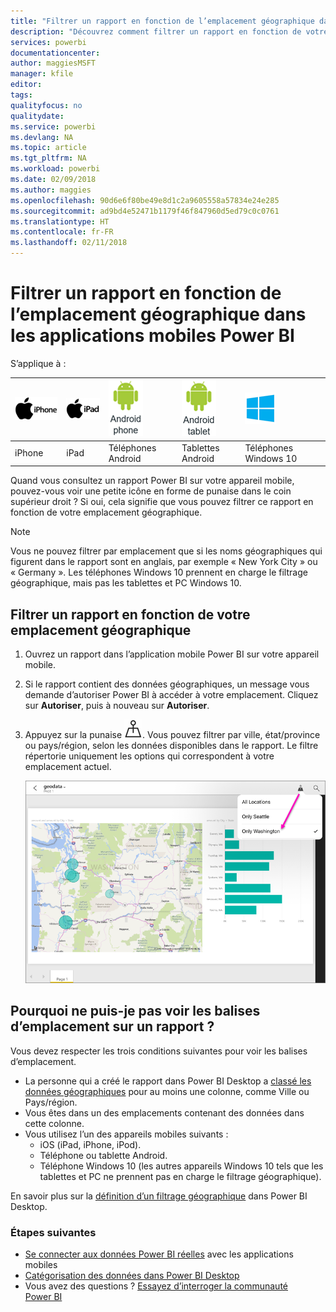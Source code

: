 ```yaml
---
title: "Filtrer un rapport en fonction de l’emplacement géographique dans une application mobile Power BI"
description: "Découvrez comment filtrer un rapport en fonction de votre emplacement géographique dans les applications mobiles Microsoft Power BI, si le propriétaire du rapport a défini des balises géographiques."
services: powerbi
documentationcenter: 
author: maggiesMSFT
manager: kfile
editor: 
tags: 
qualityfocus: no
qualitydate: 
ms.service: powerbi
ms.devlang: NA
ms.topic: article
ms.tgt_pltfrm: NA
ms.workload: powerbi
ms.date: 02/09/2018
ms.author: maggies
ms.openlocfilehash: 90d6e6f80be49e8d1c2a9605558a57834e24e285
ms.sourcegitcommit: ad9bd4e52471b1179f46f847960d5ed79c0c0761
ms.translationtype: HT
ms.contentlocale: fr-FR
ms.lasthandoff: 02/11/2018
---
```

# <a name="filter-a-report-by-geographic-location-in-the-power-bi-mobile-apps"></a>Filtrer un rapport en fonction de l’emplacement géographique dans les applications mobiles Power BI
S’applique à :

| ![iPhone](media/mobile-apps-geographic-filtering/iphone-logo-50-px.png) | ![iPad](media/mobile-apps-geographic-filtering/ipad-logo-50-px.png) | ![Téléphone Android](media/mobile-apps-geographic-filtering/android-phone-logo-50-px.png) | ![Tablette Android](media/mobile-apps-geographic-filtering/android-tablet-logo-50-px.png) | ![Tablette Android](media/mobile-apps-geographic-filtering/win-10-logo-50-px.png) |
|:--- |:--- |:--- |:--- |:--- |
| iPhone |iPad |Téléphones Android |Tablettes Android |Téléphones Windows 10 |

Quand vous consultez un rapport Power BI sur votre appareil mobile, pouvez-vous voir une petite icône en forme de punaise dans le coin supérieur droit ? Si oui, cela signifie que vous pouvez filtrer ce rapport en fonction de votre emplacement géographique.

> [!NOTE]
> Vous ne pouvez filtrer par emplacement que si les noms géographiques qui figurent dans le rapport sont en anglais, par exemple « New York City » ou « Germany ». Les téléphones Windows 10 prennent en charge le filtrage géographique, mais pas les tablettes et PC Windows 10.
> 
> 

## <a name="filter-your-report-by-your-geographic-location"></a>Filtrer un rapport en fonction de votre emplacement géographique
1. Ouvrez un rapport dans l’application mobile Power BI sur votre appareil mobile.
2. Si le rapport contient des données géographiques, un message vous demande d’autoriser Power BI à accéder à votre emplacement. Cliquez sur **Autoriser**, puis à nouveau sur **Autoriser**.
3. Appuyez sur la punaise ![Icône en forme de punaise](media/mobile-apps-geographic-filtering/power-bi-mobile-geo-icon.png). Vous pouvez filtrer par ville, état/province ou pays/région, selon les données disponibles dans le rapport. Le filtre répertorie uniquement les options qui correspondent à votre emplacement actuel.
   
    ![Filtre sous forme de punaise](media/mobile-apps-geographic-filtering/power-bi-mobile-geo-map-set-filter.png)

## <a name="why-dont-i-see-location-tags-on-a-report"></a>Pourquoi ne puis-je pas voir les balises d’emplacement sur un rapport ?
Vous devez respecter les trois conditions suivantes pour voir les balises d’emplacement. 

* La personne qui a créé le rapport dans Power BI Desktop a [classé les données géographiques](desktop-mobile-geofiltering.md) pour au moins une colonne, comme Ville ou Pays/région.
* Vous êtes dans un des emplacements contenant des données dans cette colonne.
* Vous utilisez l’un des appareils mobiles suivants :
  * iOS (iPad, iPhone, iPod).
  * Téléphone ou tablette Android.
  * Téléphone Windows 10 (les autres appareils Windows 10 tels que les tablettes et PC ne prennent pas en charge le filtrage géographique).

En savoir plus sur la [définition d’un filtrage géographique](desktop-mobile-geofiltering.md) dans Power BI Desktop.

### <a name="next-steps"></a>Étapes suivantes
* [Se connecter aux données Power BI réelles](mobile-apps-data-in-real-world-context.md) avec les applications mobiles
* [Catégorisation des données dans Power BI Desktop](desktop-data-categorization.md) 
* Vous avez des questions ? [Essayez d’interroger la communauté Power BI](http://community.powerbi.com/)

